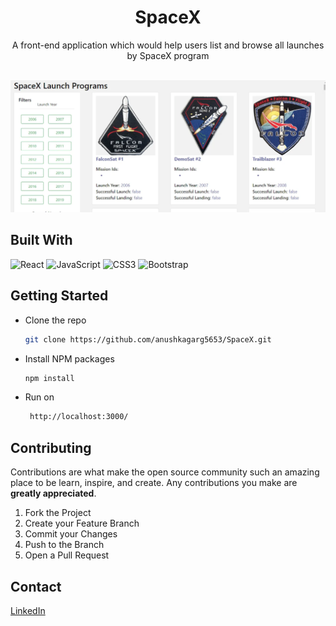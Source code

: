   <h1 align="center">SpaceX</h1>

  <p align="center">
    A front-end application which would help users list and browse all launches by SpaceX program
    <br />

<br />
    <p align = "center">
      <img src="https://github.com/anushkagarg5653/SpaceX/blob/main/images/image.png"/></p>
    </p>



## Built With

<img alt="React" src="https://img.shields.io/badge/react-%2320232a.svg?&style=for-the-badge&logo=react&logoColor=%2361DAFB"/> <img alt="JavaScript" src="https://img.shields.io/badge/javascript-%23323330.svg?&style=for-the-badge&logo=javascript&logoColor=%23F7DF1E"/> <img alt="CSS3" src="https://img.shields.io/badge/css3-%231572B6.svg?&style=for-the-badge&logo=css3&logoColor=white"/> <img alt="Bootstrap" src="https://img.shields.io/badge/bootstrap-%23563D7C.svg?&style=for-the-badge&logo=bootstrap&logoColor=white"/>



<!-- GETTING STARTED -->
## Getting Started
* Clone the repo
   ```sh
   git clone https://github.com/anushkagarg5653/SpaceX.git
   ```
* Install NPM packages
   ```sh
   npm install
   ```
 * Run on
    ```sh
     http://localhost:3000/
    ``` 


<!-- CONTRIBUTING -->
## Contributing

Contributions are what make the open source community such an amazing place to be learn, inspire, and create. Any contributions you make are **greatly appreciated**.

1. Fork the Project
2. Create your Feature Branch
3. Commit your Changes
4. Push to the Branch 
5. Open a Pull Request


<!-- CONTACT -->
## Contact
[LinkedIn](https://www.linkedin.com/in/anushka-garg-b6759318a/)

